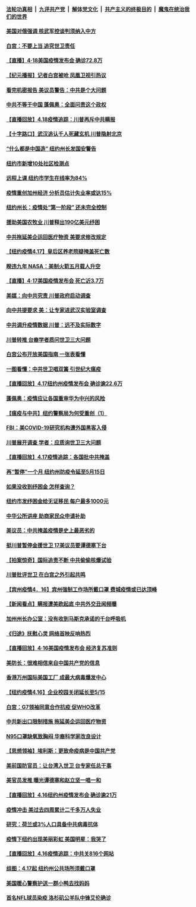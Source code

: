 ####  [法轮功真相](../../../../basic/blob/master/README.md?t=04190630) &nbsp;|&nbsp; [九评共产党](../../../../9ping.md/blob/master/README.md?t=04190630) &nbsp;|&nbsp; [解体党文化](../../../../jtdwh.md/blob/master/README.md?t=04190630)  &nbsp;|&nbsp; [共产主义的终极目的](../../../../gczydzjmd.md/blob/master/README.md?t=04190630) &nbsp;|&nbsp; [魔鬼在统治我们的世界](../../../../mgztzwmdsj.md/blob/master/README.md?t=04190630) 

#### [美国对俄强调 核武军控谈判须纳入中方](../pages/nsc412/n12042174.md?t=04190630) 

#### [白宫：不要上当 追究世卫责任](../pages/nsc412/n12042069.md?t=04190630) 

#### [【直播】4·18美国疫情发布会 确诊72.8万](../pages/nsc412/n12042309.md?t=04190630) 

#### [【纪元播报】记者白宫被呛 凤凰卫视引热议](../pages/nsc412/n12040561.md?t=04190630) 

#### [看完机密报告 美议员警告：中共是个大问题](../pages/nsc412/n12042140.md?t=04190630) 

#### [中共不等于中国 蓬佩奥：全面问责这个政权](../pages/nsc412/n12042012.md?t=04190630) 

#### [【直播回放】4.18疫情追踪：川普再斥中共瞒报](../pages/nsc412/n12041593.md?t=04190630) 

#### [【十字路口】武汉追认千人死藏玄机 川普隐射北京](../pages/nsc412/n12040802.md?t=04190630) 

#### [“什么都是中国造” 纽约州长发国安警告](../pages/nsc412/n12041095.md?t=04190630) 

#### [纽约市新增10处社区检测点](../pages/nsc412/n12040981.md?t=04190630) 

#### [远程上课  纽约市学生在线率为84%](../pages/nsc412/n12040899.md?t=04190630) 

#### [疫情重创加州经济  分析员估计失业率或达15%](../pages/nsc412/n12041112.md?t=04190630) 

#### [纽约州长：疫情处“第一阶段” 还未完全控制](../pages/nsc412/n12040972.md?t=04190630) 

#### [援助美国农牧业 川普释出190亿美元纾困](../pages/nsc412/n12040790.md?t=04190630) 

#### [中共拖延美企运回医疗物资 美要求修改规定](../pages/nsc412/n12040232.md?t=04190630) 

#### [【纽约疫情4.17】皇后区养老院疑掩盖死亡数](../pages/nsc412/n12039055.md?t=04190630) 

#### [睽违九年 NASA：美制火箭五月载人升空](../pages/nsc412/n12040398.md?t=04190630) 

#### [【直播】4·17美国疫情发布会 死亡近3.7万](../pages/nsc412/n12040289.md?t=04190630) 

#### [美媒：向中共究责 川普政府启动调查](../pages/nsc412/n12040292.md?t=04190630) 

#### [向中共提要求 美：让专家进武汉实验室调查](../pages/nsc412/n12039727.md?t=04190630) 

#### [中共调升疫情数据 川普：远不及实际数字](../pages/nsc412/n12040115.md?t=04190630) 

#### [川普转推 台裔学者质问世卫三大问题](../pages/nsc412/n12040015.md?t=04190630) 

#### [白宫公布开放美国指南 一张表看懂](../pages/nsc412/n12039827.md?t=04190630) 

#### [一图看懂：中共世卫唱双簧 引世纪大瘟疫](../pages/nsc412/n12039812.md?t=04190630) 

#### [【直播回放】4.17纽约州疫情发布会 确诊逾22.6万](../pages/nsc412/n12039669.md?t=04190630) 

#### [蓬佩奥：疫情应让各国重审华为中兴的风险](../pages/nsc412/n12039689.md?t=04190630) 

#### [【瘟疫与中共】纽约警察局为何受重创（1）](../pages/nsc412/n12038373.md?t=04190630) 

#### [FBI：美COVID-19研究机构遭外国黑客入侵](../pages/nsc412/n12039262.md?t=04190630) 

#### [川普展开调查 学者：应质询世卫三大问题](../pages/nsc412/n12037138.md?t=04190630) 

#### [【直播回放】4.17疫情追踪：各国批中共掩盖](../pages/nsc412/n12039144.md?t=04190630) 

#### [再“暂停”一个月  纽约州防疫令延至5月15日](../pages/nsc412/n12038202.md?t=04190630) 

#### [如果没收到纾困金  怎样查询？](../pages/nsc412/n12038251.md?t=04190630) 

#### [纽约市发纾困金给无证移民 每户最多1000元](../pages/nsc412/n12038186.md?t=04190630) 

#### [中华公所讲座  助商家民众申请补助](../pages/nsc412/n12038176.md?t=04190630) 

#### [美议员：中共掩盖疫情是史上最恶劣的](../pages/nsc412/n12037928.md?t=04190630) 

#### [挺川普暂停金援世卫 17美议员要谭德塞下台](../pages/nsc412/n12037971.md?t=04190630) 

#### [【拍案惊奇】国际追责不断 中共偷偷核爆试验](../pages/nsc412/n12037715.md?t=04190630) 

#### [川普批评世卫 在白宫之外引起共鸣](../pages/nsc412/n12037499.md?t=04190630) 

#### [【宾州疫情4．16】宾州强制工作场所戴口罩 费城疫情或已达顶峰](../pages/nsc412/n12037814.md?t=04190630) 

#### [【新闻看点】瞒报遭美欧起底 中共外交丑闻频曝](../pages/nsc412/n12037053.md?t=04190630) 

#### [加州州长办公室：没有收到马斯克承诺的千台呼吸机](../pages/nsc412/n12037633.md?t=04190630) 

#### [《归途》抚慰心灵  网络首映反响热烈](../pages/nsc412/n12035325.md?t=04190630) 

#### [【直播回放】4·16美国疫情发布会 经济复苏准则](../pages/nsc412/n12037048.md?t=04190630) 

#### [美防长：很难相信来自中国共产党的信息](../pages/nsc412/n12037379.md?t=04190630) 

#### [香港万州国际美国工厂 成最大病毒爆发中心](../pages/nsc412/n12037210.md?t=04190630) 

#### [【纽约疫情4.16】企业校园关闭延长至5/15](../pages/nsc412/n12036165.md?t=04190630) 

#### [白宫：G7领袖同意合作抗疫 促WHO改革](../pages/nsc412/n12037130.md?t=04190630) 

#### [中共新出口限制措施 拖延美企运回医疗物资](../pages/nsc412/n12036927.md?t=04190630) 

#### [N95口罩缺氧致胸闷 华裔科学家改良设计](../pages/nsc412/n12037112.md?t=04190630) 

#### [【思想领袖】埃利斯：更致命疫病是中国共产党](../pages/nsc412/n11947687.md?t=04190630) 

#### [美前国防官员：让台湾入世卫 台专家任总干事](../pages/nsc412/n12036889.md?t=04190630) 

#### [美官员发推 曝光谭德塞和赵立坚一唱一和](../pages/nsc412/n12036679.md?t=04190630) 

#### [【直播回放】4.16纽约州疫情发布会 确诊逾21万](../pages/nsc412/n12036842.md?t=04190630) 

#### [疫情冲击 美过去四周累计二千多万人失业](../pages/nsc412/n12036709.md?t=04190630) 

#### [研究：荷兰或3%人口具备中共病毒抗体](../pages/nsc412/n12036327.md?t=04190630) 

#### [疫情下纽约出现美丽彩虹 美国明星：我哭了](../pages/nsc412/n12035195.md?t=04190630) 

#### [【直播回放】4.16疫情追踪：中共关816个网站](../pages/nsc412/n12036202.md?t=04190630) 

#### [组图：4.17起 纽约州公共场所须戴口罩](../pages/nsc412/n12035709.md?t=04190630) 

#### [美国暖心警察护送一群小鸭去找妈妈](../pages/nsc412/n12036004.md?t=04190630) 

#### [首名NFL球员染疫 洛杉矶公羊队中锋艾伦确诊](../pages/nsc412/n12035868.md?t=04190630) 

